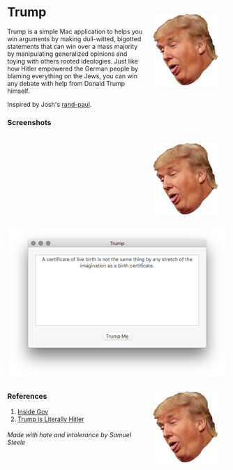# Trump <img align="right" width="30%" style="float:right; padding:20px;" src="trump.png">

Trump is a simple Mac application to helps you win arguments by making dull-witted, bigotted statements that can win over a mass 
majority by manipulating generalized opinions and toying with others rooted ideologies. Just like how Hitler empowered the German 
people by blaming everything on the Jews, you can win any debate with help from Donald Trump himself.

Inspired by Josh's [rand-paul](https://github.com/trommel/rand-paul).

### Screenshots 
<img align="right" width="30%" style="float:right; padding:20px;" src="trump.png">

<img src="Screenshots/0.png" style="margin: 8px auto;">

<img align="right" width="30%" style="float:right; padding:20px;" src="trump.png">

### References
1. [Inside Gov](http://presidential-candidates.insidegov.com/stories/5187/23-ridiculously-offensive-donald-trump-quotes)
2. [Trump is Literally Hitler](http://trumpisliterallyhitler.com)


###### Made with hate and intolerance by Samuel Steele
